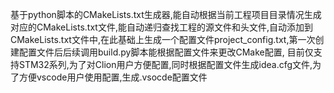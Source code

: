 基于python脚本的CMakeLists.txt生成器,能自动根据当前工程项目目录情况生成对应的CMakeLists.txt文件,能自动递归查找工程的源文件和头文件,自动添加到CMakeLists.txt文件中,在此基础上生成一个配置文件project_config.txt,第一次创建配置文件后后续调用build.py脚本能根据配置文件来更改CMake配置,
目前仅支持STM32系列,为了对Clion用户方便配置,同时根据配置文件生成idea.cfg文件,为了方便vscode用户使用配置,生成.vsocde配置文件
